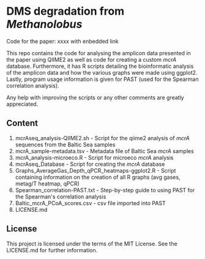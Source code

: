 # DMS degradation from _Methanolobus_
Code for the paper:
xxxx with enbedded link

This repo contains the code for analysing the amplicon data presented in the paper using QIIME2 as well as code for creating a custom _mcrA_ database. Furthermore, it has R scripts detailing the bioinformatic analysis of the amplicon data and how the various graphs were made using ggplot2. Lastly, program usage information is given for PAST (used for the Spearman correlation analysis).

Any help with improving the scripts or any other comments are greatly appreciated.  


## Content
1) mcrAseq_analysis-QIIME2.sh - Script for the qiime2 analysis of _mcrA_ sequences from the Baltic Sea samples
2) mcrA_sample-metadata.tsv - Metadata file of Baltic Sea _mcrA_ samples
3) mcrA_analysis-microeco.R - Script for microeco _mcrA_ analysis 
4) mcrAseq_Database - Script for creating the _mcrA_ database
5) Graphs_AverageGas_Depth_qPCR_heatmaps-ggplot2.R - Script containing information on the creation of all R graphs (avg gases, metag/T heatmap, qPCR)
7) Spearman_correlation-PAST.txt - Step-by-step guide to using PAST for the Spearman's correlation analysis 
8) Baltic_mcrA_PCoA_scores.csv - csv file imported into PAST  
9) LICENSE.md

## License
This project is licensed under the terms of the MIT License. See the LICENSE.md for further information.

